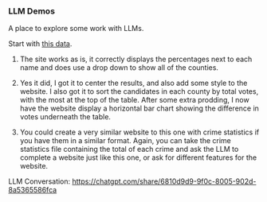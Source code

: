 ### LLM Demos

A place to explore some work with LLMs.

Start with [this data](https://raw.githubusercontent.com/dwillis/jour405/refs/heads/main/data/md_pres_county.csv).

1. The site works as is, it correctly displays the percentages next to each name and does use a drop down to show all of the counties. 

2. Yes it did, I got it to center the results, and also add some style to the website. I also got it to sort the candidates in each county by total votes, with the most at the top of the table. After some extra prodding, I now have the website display a horizontal bar chart showing the difference in votes underneath the table. 

3. You could create a very similar website to this one with crime statistics if you have them in a similar format. Again, you can take the crime statistics file containing the total of each crime and ask the LLM to complete a website just like this one, or ask for different features for the website. 

LLM Conversation: https://chatgpt.com/share/6810d9d9-9f0c-8005-902d-8a5365586fca